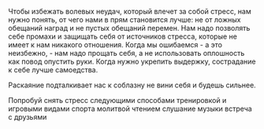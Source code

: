 Чтобы избежать волевых неудач, который влечет за собой стресс, нам нужно понять, от чего нами в прям становится лучше: не от ложных обещаний наград и не пустых обещаний перемен. Нам надо позволять себе промахи и защищать себя от источников стресса, которые не имеет к нам никакого отношения. Когда мы ошибаемся - а это неизбежно, - нам надо прощать себя, а не использовать оплошность как повод опустить руки. Когда нужно укрепить выдержку, сострадание к себе лучше самоедства.

Раскаяние подталкивает нас к соблазну не вини себя и будешь сильнее.

Попробуй снять стресс следующими способами тренировкой и игровыми видами спорта молитвой чтением слушание музыки встреча с друзьями
